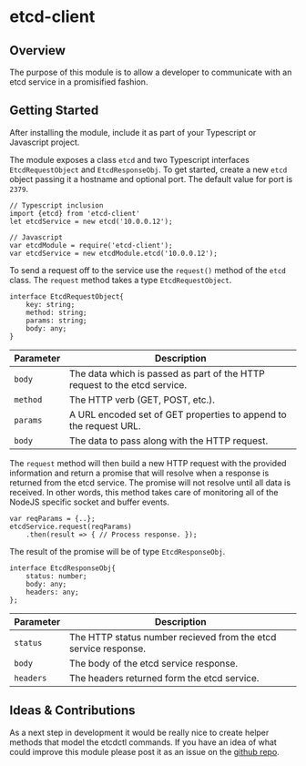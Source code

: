etcd-client
===

Overview
---
The purpose of this module is to allow a developer to communicate with an etcd service in a promisified fashion.

Getting Started
---
After installing the module, include it as part of your Typescript or Javascript project.

The module exposes a class `etcd` and two Typescript interfaces `EtcdRequestObject` and `EtcdResponseObj`.  To get started, create a new `etcd` object passing it a hostname and optional port.  The default value for port is `2379`.  

    // Typescript inclusion
    import {etcd} from 'etcd-client'
    let etcdService = new etcd('10.0.0.12');
    
    // Javascript
    var etcdModule = require('etcd-client');
    var etcdService = new etcdModule.etcd('10.0.0.12');
    
To send a request off to the service use the `request()` method of the `etcd` class.  The `request` method takes a type `EtcdRequestObject`.

    interface EtcdRequestObject{
        key: string;
        method: string;
        params: string;
        body: any;
    }

Parameter | Description 
---|---
`body` | The data which is passed as part of the HTTP request to the etcd service.
`method` | The HTTP verb (GET, POST, etc.).
`params` | A URL encoded set of GET properties to append to the request URL.
`body` | The data to pass along with the HTTP request.

The `request` method will then build a new HTTP request with the provided information and return a promise that will resolve when a response is returned from the etcd service.  The promise will not resolve until all data is received.  In other words, this method takes care of monitoring all of the NodeJS specific socket and buffer events.

    var reqParams = {..};
    etcdService.request(reqParams)
        .then(result => { // Process response. });

The result of the promise will be of type `EtcdResponseObj`.

    interface EtcdResponseObj{
        status: number;
        body: any;
        headers: any;
    };

Parameter | Description 
---|---
`status` | The HTTP status number recieved from the etcd service response.
`body` | The body of the etcd service response.
`headers` | The headers returned form the etcd service.

Ideas & Contributions
---
As a next step in development it would be really nice to create helper methods that model the etcdctl commands.  If you have an idea of what could improve this module please post it as an issue on the [github repo](https://github.com/proff321/etcd-client).

